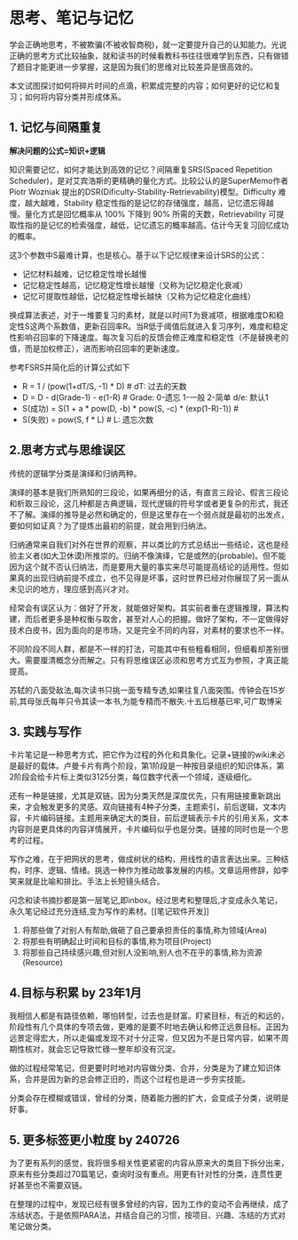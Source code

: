 # 思考、笔记与记忆

学会正确地思考，不被欺骗(不被收智商税)，就一定要提升自己的认知能力。光说正确的思考方式比较抽象，就和读书的时候看教科书往往很难学到东西，只有做错了题目才能更进一步掌握，这是因为我们的思维对比较差异是很高效的。

本文试图探讨如何将碎片时间的点滴，积累成完整的内容；如何更好的记忆和复习；如何将内容分类并形成体系。

## 1. 记忆与间隔重复

**解决问题的公式=知识+逻辑**

知识需要记忆，如何才能达到高效的记忆？间隔重复SRS(Spaced Repetition Scheduler)，是对艾宾浩斯的更精确的量化方式。比较公认的是SuperMemo作者 Piotr Wozniak 提出的DSR(Dificulty-Stability-Retrievability)模型。Difficulty 难度，越大越难，Stability 稳定性指的是记忆的存储强度，越高，记忆遗忘得越慢。量化方式是回忆概率从 100% 下降到 90% 所需的天数，Retrievability 可提取性指的是记忆的检索强度，越低，记忆遗忘的概率越高。估计今天复习回忆成功的概率。

这3个参数中S最难计算，也是核心。基于以下记忆规律来设计SRS的公式：

* 记忆材料越难，记忆稳定性增长越慢
* 记忆稳定性越高，记忆稳定性增长越慢（又称为记忆稳定化衰减）
* 记忆可提取性越低，记忆稳定性增长越快（又称为记忆稳定化曲线）

换成算法表述，对于一堆要复习的素材，就是以时间T为衰减项，根据难度D和稳定性S这两个系数值，更新召回率R。当R低于阈值后就进入复习序列，难度和稳定性影响召回率的下降速度。每次复习后的反馈会修正难度和稳定性（不是替换老的值，而是加权修正），进而影响召回率的更新速度。

参考FSRS并简化后的计算公式如下

* R = 1 / (pow(1+dT/S, -1) * D) # dT: 过去的天数
* D = D - d(Grade-1) - e(1-R) # Grade: 0-遗忘 1-一般 2-简单  d/e: 默认1
* S(成功) = S(1 + a * pow(D, -b) * pow(S, -c) * (exp(1-R)-1)) #
* S(失败) = pow(S, f * L) # L: 遗忘次数

## 2.思考方式与思维误区

传统的逻辑学分类是演绎和归纳两种。

演绎的基本是我们所熟知的三段论，如果再细分的话，有直言三段论、假言三段论和析取三段论，这几种都是古典逻辑，现代逻辑的符号学或者更复杂的形式，我还不了解。演绎的推导是必然和确定的，但是这里存在一个弱点就是最初的出发点，要如何如证真？为了提炼出最初的前提，就会用到归纳法。

归纳通常来自我们对外在世界的观察，并以类比的方式总结出一些结论，这也是经验主义者(如大卫休谟)所推崇的。归纳不像演绎，它是或然的(probable)。但不能因为这个就不否认归纳法，而是要用大量的事实来尽可能提高结论的适用性。但如果真的出现归纳前提不成立，也不见得是坏事，这时世界已经对你展现了另一面从未见识的地方，理应感到高兴才对。

经常会有误区认为：做好了开发，就能做好架构。其实前者重在逻辑推理，算法构建，而后者更多是种权衡与取舍，甚至对人心的把握。做好了架构，不一定做得好技术白皮书，因为面向的是市场，又是完全不同的内容，对素材的要求也不一样。

不同阶段不同人群，都是不一样的打法，可能其中有些粗看相同，但细看却差别很大。需要厘清概念分而解之。只有将思维误区必须和思考方式互为参照，才真正能提高。

苏轼的八面受敌法,每次读书只挑一面专精专透,如果往复八面突围。传钟会在15岁前,其母张氏每年只令其读一本书,为能专精而不散失.十五后根基已牢,可广取博采

## 3. 实践与写作

卡片笔记是一种思考方式，把它作为过程的外化和具象化。记录+链接的wiki未必是最好的载体。卢曼卡片有两个阶段，第1阶段是一种按目录组织的知识体系，第2阶段会给卡片标上类似3125分类，每位数字代表一个领域，逐级细化。

还有一种是链接，尤其是双链。因为分类天然是深度优先，只有用链接重新跳出来，才会触发更多的灵感。双向链接有4种子分类，主题索引，前后逻辑，文本内容，卡片编码链接。主题用来确定大的类目，前后逻辑表示卡片的引用关系，文本内容则是更具体的内容详情展开，卡片编码似乎也是分类。链接的同时也是一个思考的过程。

写作之难，在于把网状的思考，做成树状的结构，用线性的语言表达出来。三种结构，时序、逻辑、情绪。挑选一种作为推动故事发展的内核。文章运用修辞，如李笑来就是比喻和排比。手法上长短镜头结合。

闪念和读书摘抄都是第一层笔记,即inbox。经过思考和整理后,才变成永久笔记，永久笔记经过充分连结,变为写作的素材。[[笔记软件开发]]

1. 将那些做了对别人有帮助,做砸了自己要承担责任的事情,称为领域(Area)
2. 将那些有明确起止时间和目标的事情,称为项目(Project)
3. 将那些自己持续感兴趣,但对别人没影响,别人也不在乎的事情,称为资源(Resource)

## 4.目标与积累 by 23年1月

我相信人都是有路径依赖，哪怕转型，过去也是财富。盯紧目标，有近的和远的，阶段性有几个具体的专项去做，更难的是要不时地去确认和修正远景目标。正因为远景定得宏大，所以走偏或发现不对十分正常，但又因为不是日常内容，如果不周期性核对，就会忘记导致忙碌一整年却没有沉淀。

做的过程经常笔记，但更要时时地对内容做分类、合并，分类是为了建立知识体系，合并是因为新的总会修正旧的，而这个过程也是进一步夯实技能。

分类会存在模糊或错误，曾经的分类，随着能力圈的扩大，会变成子分类，说明是好事。

## 5. 更多标签更小粒度 by 240726

为了更有系列的感觉，我将很多相关性更紧密的内容从原来大的类目下拆分出来，原来有些分类超过70篇笔记，查询时没有重点。用更有针对性的分类，连贯性更好甚至也不需要双链。

在整理的过程中，发现已经有很多曾经的内容，因为工作的变动不会再继续，成了冻结状态。于是依照PARA法，并结合自己的习惯，按项目、兴趣、冻结的方式对笔记做分类。

